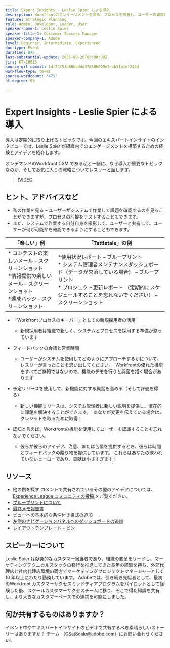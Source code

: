 ```yaml
---
title: Expert Insights - Leslie Spier による導入
description: Workfrontのエンゲージメントを高め、プロセスを改善し、ユーザーの貢献度を認識するための、Leslie Spier の採用戦略について説明します。
feature: Strategic Planning
role: Admin, Developer, Leader, User
speaker-name-1: Leslie Spier
speaker-title-1: Customer Success Manager
speaker-company-1: Adobe
level: Beginner, Intermediate, Experienced
doc-type: Event
duration: 875
last-substantial-update: 2025-08-20T00:00:00Z
jira: KT-18615
source-git-commit: 1df24f5fb68bbd4d37658b699e7ecb3fa1ef2444
workflow-type: tm+mt
source-wordcount: '471'
ht-degree: 0%

---
```



# Expert Insights - Leslie Spier による導入

導入は定期的に取り上げるトピックです。今回のエキスパートインサイトのインタビューでは、Leslie Spier が組織内でのエンゲージメントを構築するための経験とアイデアを紹介します。

オンデマンドのWorkfront CSM である私と一緒に、なぜ導入が重要なトピックなのか、そしてお気に入りの戦略についてレスリーと話します。

>[!VIDEO](https://video.tv.adobe.com/v/3469893/?learn=on&enablevpops)

## ヒント、アドバイスなど

* 私の作業を見る – ユーザーがシステムで作業して課題を確認するのを見ることができますが、プロセスの前提をテストすることもできます。 
* また、システムで作業する自分自身を撮影して、ユーザーと共有して、ユーザーが何が可能かを確認できるようにすることもできます。 


| 「楽しい」例  | 「Tattletale」の例 |
|---|---|
| * コンテストの楽しいメール – スクリーンショット <br> *情報提供の楽しいメール – スクリーンショット <br> *達成バッジ – スクリーンショット  | *使用状況レポート – ブループリント <br> * システム管理者メンテナンスダッシュボード（データが欠落している場合） – ブループリント <br> * プロジェクト更新レポート （定期的にスケジュールすることを忘れないでください） – スクリーンショット |


* 「Workfrontプロセスのキーパー」としての新規採用者の活用 
   * 新規採用者は組織で新しく、システムとプロセスを採用する準備が整っています 

* フィードバックの会議と営業時間 
   * ユーザーがシステムを使用してどのようにアプローチするかについて、レスリーが言ったことを思い出してください。  Workfrontの優れた機能をすべてご存知ではないので、機能のデモを行うと興奮を招く場合があります 

* 予定リリースを使用して、新機能に対する興奮を高める（そして評価を得る） 
   * 新しい機能リリースは、システム管理者に新しい説明を提供し、潜在的に課題を解決することができます。  あなたが変更を伝えている場合は、クレジットを取るために取得！ 

* 認知と言えば、Workfrontの機能を使用してユーザーを認識することを忘れないでください。 
   * 彼らが彼らのアイデア、注意、または苦情を提供するとき、彼らは時間とフィードバックの贈り物を提供しています。 これらはあなたの歌われていないヒーローであり、貢献は小さすぎます！  

## リソース

* 他の例を探す コメントで共有されているその他のアイデアについては、[Experience League コミュニティの投稿 ](https://experienceleaguecommunities.adobe.com/t5/workfront-discussions/video-august-2023-workfront-expert-insights-adoption-with-leslie/td-p/613314) をご覧ください。
* [ ブループリントについて ](https://experienceleague.adobe.com/docs/workfront/using/administration-and-setup/blueprints/blueprints.html?lang=en)
* [ 最終メモ報告書 ](https://experienceleague.adobe.com/docs/workfront/using/basics/update-work-items-view-updates/view-all-updates-in-a-report.html?lang=en)
* [ ビューへの基本的な条件付き書式の追加 ](https://experienceleague.adobe.com/docs/workfront-learn/tutorials-workfront/reporting/basic-reporting/add-basic-conditional-formatting-to-a-view.html?lang=en)
* [ 左側のナビゲーションパネルへのダッシュボードの追加 ](https://experienceleague.adobe.com/docs/workfront/using/basics/navigate/simplified-left-navigation.html?lang=en)
* [ レイアウトテンプレート – ピン ](https://experienceleague.adobe.com/docs/workfront/using/administration-and-setup/customize/layout-templates/customize-pinned-pages.html?lang=en)

## スピーカーについて

Leslie Spier は献身的なカスタマー擁護者であり、組織の変革をリードし、マーケティングテクニカルスタックの移行を推進してきた長年の経験を持ち、外部代理店と社内代理店環境の両方でマーケティングプロジェクトマネージャーとして 10 年以上にわたり勤務しています。 Adobeでは、引き続き先駆者として、最初のWorkfront カスタマーサクセスミッドティアプログラムをパイロットとして経験した後、スケールカスタマーサクセスチームに移り、そこで得た知識を共有し、より大きなカスタマーベースでの連携を可能にしました。 

## 何か共有するものはありますか？

イベント中やエキスパートインサイトのビデオで共有するべき素晴らしいストーリーはありますか？ チーム （[CSatScale@adobe.com](mailto:CSatScale@adobe.com)）にお問い合わせください。
